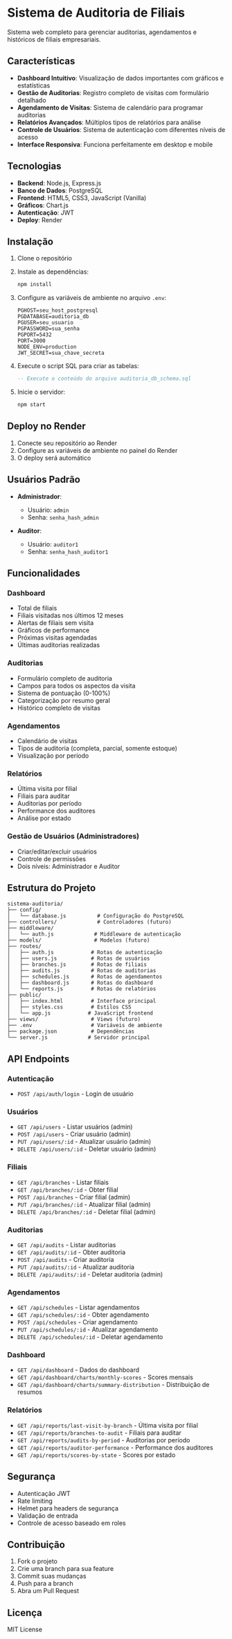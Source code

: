 # Sistema de Auditoria de Filiais

Sistema web completo para gerenciar auditorias, agendamentos e históricos de filiais empresariais.

## Características

- **Dashboard Intuitivo**: Visualização de dados importantes com gráficos e estatísticas
- **Gestão de Auditorias**: Registro completo de visitas com formulário detalhado
- **Agendamento de Visitas**: Sistema de calendário para programar auditorias
- **Relatórios Avançados**: Múltiplos tipos de relatórios para análise
- **Controle de Usuários**: Sistema de autenticação com diferentes níveis de acesso
- **Interface Responsiva**: Funciona perfeitamente em desktop e mobile

## Tecnologias

- **Backend**: Node.js, Express.js
- **Banco de Dados**: PostgreSQL
- **Frontend**: HTML5, CSS3, JavaScript (Vanilla)
- **Gráficos**: Chart.js
- **Autenticação**: JWT
- **Deploy**: Render

## Instalação

1. Clone o repositório
2. Instale as dependências:
   ```bash
   npm install
   ```

3. Configure as variáveis de ambiente no arquivo `.env`:
   ```
   PGHOST=seu_host_postgresql
   PGDATABASE=auditoria_db
   PGUSER=seu_usuario
   PGPASSWORD=sua_senha
   PGPORT=5432
   PORT=3000
   NODE_ENV=production
   JWT_SECRET=sua_chave_secreta
   ```

4. Execute o script SQL para criar as tabelas:
   ```sql
   -- Execute o conteúdo do arquivo auditoria_db_schema.sql
   ```

5. Inicie o servidor:
   ```bash
   npm start
   ```

## Deploy no Render

1. Conecte seu repositório ao Render
2. Configure as variáveis de ambiente no painel do Render
3. O deploy será automático

## Usuários Padrão

- **Administrador**: 
  - Usuário: `admin`
  - Senha: `senha_hash_admin`

- **Auditor**: 
  - Usuário: `auditor1`
  - Senha: `senha_hash_auditor1`

## Funcionalidades

### Dashboard
- Total de filiais
- Filiais visitadas nos últimos 12 meses
- Alertas de filiais sem visita
- Gráficos de performance
- Próximas visitas agendadas
- Últimas auditorias realizadas

### Auditorias
- Formulário completo de auditoria
- Campos para todos os aspectos da visita
- Sistema de pontuação (0-100%)
- Categorização por resumo geral
- Histórico completo de visitas

### Agendamentos
- Calendário de visitas
- Tipos de auditoria (completa, parcial, somente estoque)
- Visualização por período

### Relatórios
- Última visita por filial
- Filiais para auditar
- Auditorias por período
- Performance dos auditores
- Análise por estado

### Gestão de Usuários (Administradores)
- Criar/editar/excluir usuários
- Controle de permissões
- Dois níveis: Administrador e Auditor

## Estrutura do Projeto

```
sistema-auditoria/
├── config/
│   └── database.js          # Configuração do PostgreSQL
├── controllers/             # Controladores (futuro)
├── middleware/
│   └── auth.js             # Middleware de autenticação
├── models/                 # Modelos (futuro)
├── routes/
│   ├── auth.js            # Rotas de autenticação
│   ├── users.js           # Rotas de usuários
│   ├── branches.js        # Rotas de filiais
│   ├── audits.js          # Rotas de auditorias
│   ├── schedules.js       # Rotas de agendamentos
│   ├── dashboard.js       # Rotas do dashboard
│   └── reports.js         # Rotas de relatórios
├── public/
│   ├── index.html         # Interface principal
│   ├── styles.css         # Estilos CSS
│   └── app.js            # JavaScript frontend
├── views/                 # Views (futuro)
├── .env                   # Variáveis de ambiente
├── package.json           # Dependências
└── server.js             # Servidor principal
```

## API Endpoints

### Autenticação
- `POST /api/auth/login` - Login de usuário

### Usuários
- `GET /api/users` - Listar usuários (admin)
- `POST /api/users` - Criar usuário (admin)
- `PUT /api/users/:id` - Atualizar usuário (admin)
- `DELETE /api/users/:id` - Deletar usuário (admin)

### Filiais
- `GET /api/branches` - Listar filiais
- `GET /api/branches/:id` - Obter filial
- `POST /api/branches` - Criar filial (admin)
- `PUT /api/branches/:id` - Atualizar filial (admin)
- `DELETE /api/branches/:id` - Deletar filial (admin)

### Auditorias
- `GET /api/audits` - Listar auditorias
- `GET /api/audits/:id` - Obter auditoria
- `POST /api/audits` - Criar auditoria
- `PUT /api/audits/:id` - Atualizar auditoria
- `DELETE /api/audits/:id` - Deletar auditoria (admin)

### Agendamentos
- `GET /api/schedules` - Listar agendamentos
- `GET /api/schedules/:id` - Obter agendamento
- `POST /api/schedules` - Criar agendamento
- `PUT /api/schedules/:id` - Atualizar agendamento
- `DELETE /api/schedules/:id` - Deletar agendamento

### Dashboard
- `GET /api/dashboard` - Dados do dashboard
- `GET /api/dashboard/charts/monthly-scores` - Scores mensais
- `GET /api/dashboard/charts/summary-distribution` - Distribuição de resumos

### Relatórios
- `GET /api/reports/last-visit-by-branch` - Última visita por filial
- `GET /api/reports/branches-to-audit` - Filiais para auditar
- `GET /api/reports/audits-by-period` - Auditorias por período
- `GET /api/reports/auditor-performance` - Performance dos auditores
- `GET /api/reports/scores-by-state` - Scores por estado

## Segurança

- Autenticação JWT
- Rate limiting
- Helmet para headers de segurança
- Validação de entrada
- Controle de acesso baseado em roles

## Contribuição

1. Fork o projeto
2. Crie uma branch para sua feature
3. Commit suas mudanças
4. Push para a branch
5. Abra um Pull Request

## Licença

MIT License

